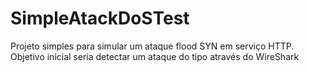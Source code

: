 # SimpleAtackDoSTest
Projeto simples para simular um ataque flood SYN em serviço HTTP. Objetivo inicial seria detectar um ataque do tipo através do WireShark
